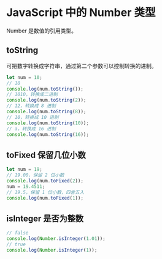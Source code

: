 #  JavaScript 中的 Number 类型

Number 是数值的引用类型。

## toString

可把数字转换成字符串，通过第二个参数可以控制转换的进制。

```js
let num = 10;
// 10
console.log(num.toString());
// 1010，转换成二进制
console.log(num.toString(2));
// 12，转换成 8 进制
console.log(num.toString(8));
// 10，转换成 10 进制
console.log(num.toString(10));
// a，转换成 16 进制
console.log(num.toString(16));
```

## toFixed 保留几位小数

```js
let num = 19;
// 19.00，保留 2 位小数
console.log(num.toFixed(2));
num = 19.4511;
// 19.5，保留 1 位小数，四舍五入
console.log(num.toFixed(1));
```

## isInteger 是否为整数

```js
// false
console.log(Number.isInteger(1.01));
// true
console.log(Number.isInteger(1));
```